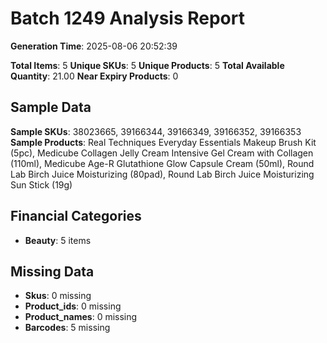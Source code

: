 # Batch 1249 Analysis Report

**Generation Time**: 2025-08-06 20:52:39

**Total Items**: 5
**Unique SKUs**: 5
**Unique Products**: 5
**Total Available Quantity**: 21.00
**Near Expiry Products**: 0

## Sample Data
**Sample SKUs**: 38023665, 39166344, 39166349, 39166352, 39166353
**Sample Products**: Real Techniques Everyday Essentials Makeup Brush Kit (5pc), Medicube Collagen Jelly Cream Intensive Gel Cream with Collagen (110ml), Medicube Age-R Glutathione Glow Capsule Cream (50ml), Round Lab Birch Juice Moisturizing (80pad), Round Lab Birch Juice Moisturizing Sun Stick (19g)

## Financial Categories
- **Beauty**: 5 items

## Missing Data
- **Skus**: 0 missing
- **Product_ids**: 0 missing
- **Product_names**: 0 missing
- **Barcodes**: 5 missing

